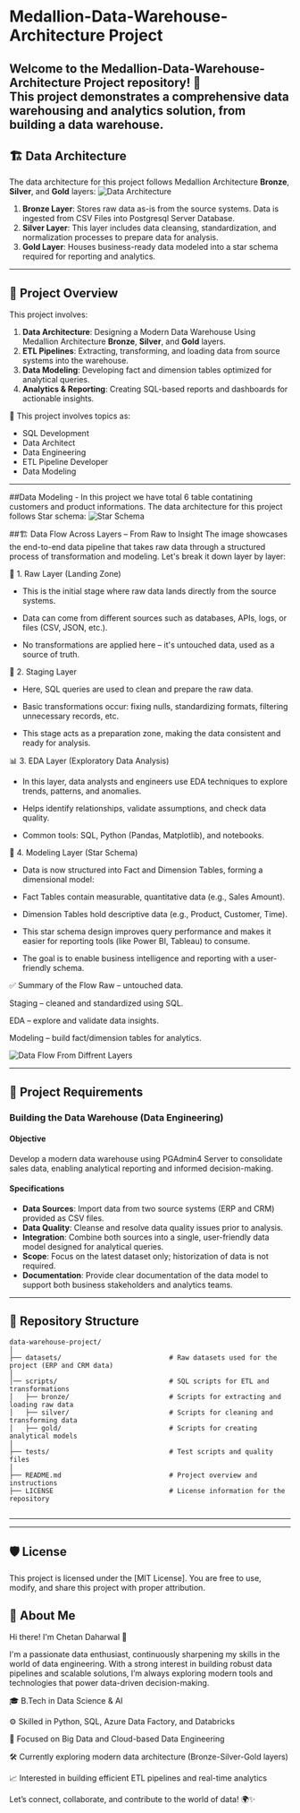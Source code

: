 # Medallion-Data-Warehouse-Architecture Project

Welcome to the **Medallion-Data-Warehouse-Architecture Project** repository! 🚀  
This project demonstrates a comprehensive data warehousing and analytics solution, from building a data warehouse. 
---
## 🏗️ Data Architecture

The data architecture for this project follows Medallion Architecture **Bronze**, **Silver**, and **Gold** layers:
![Data Architecture](data.png)

1. **Bronze Layer**: Stores raw data as-is from the source systems. Data is ingested from CSV Files into Postgresql Server Database.
2. **Silver Layer**: This layer includes data cleansing, standardization, and normalization processes to prepare data for analysis.
3. **Gold Layer**: Houses business-ready data modeled into a star schema required for reporting and analytics.

---
## 📖 Project Overview

This project involves:

1. **Data Architecture**: Designing a Modern Data Warehouse Using Medallion Architecture **Bronze**, **Silver**, and **Gold** layers.
2. **ETL Pipelines**: Extracting, transforming, and loading data from source systems into the warehouse.
3. **Data Modeling**: Developing fact and dimension tables optimized for analytical queries.
4. **Analytics & Reporting**: Creating SQL-based reports and dashboards for actionable insights.

🎯 This project involves topics as:
- SQL Development
- Data Architect
- Data Engineering  
- ETL Pipeline Developer  
- Data Modeling  
   

---
##Data Modeling - In this project we have total 6 table contatining customers and product informations. 
The data architecture for this project follows Star schema:
![Star Schema](datamodel.png)


##🏗️ Data Flow Across Layers – From Raw to Insight
The image showcases the end-to-end data pipeline that takes raw data through a structured process of transformation and modeling. Let's break it down layer by layer:

🧱 1. Raw Layer (Landing Zone)
- This is the initial stage where raw data lands directly from the source systems.

- Data can come from different sources such as databases, APIs, logs, or files (CSV, JSON, etc.).

- No transformations are applied here – it's untouched data, used as a source of truth.


🔄 2. Staging Layer
- Here, SQL queries are used to clean and prepare the raw data.

- Basic transformations occur: fixing nulls, standardizing formats, filtering unnecessary records, etc.

- This stage acts as a preparation zone, making the data consistent and ready for analysis.


📊 3. EDA Layer (Exploratory Data Analysis)
- In this layer, data analysts and engineers use EDA techniques to explore trends, patterns, and anomalies.

- Helps identify relationships, validate assumptions, and check data quality.

- Common tools: SQL, Python (Pandas, Matplotlib), and notebooks.

🧩 4. Modeling Layer (Star Schema)
- Data is now structured into Fact and Dimension Tables, forming a dimensional model:

- Fact Tables contain measurable, quantitative data (e.g., Sales Amount).

- Dimension Tables hold descriptive data (e.g., Product, Customer, Time).

- This star schema design improves query performance and makes it easier for reporting tools (like Power BI, Tableau) to consume.

- The goal is to enable business intelligence and reporting with a user-friendly schema.

✅ Summary of the Flow
Raw – untouched data.

Staging – cleaned and standardized using SQL.

EDA – explore and validate data insights.

Modeling – build fact/dimension tables for analytics.

![Data Flow From Diffrent Layers](gold.png)




---

## 🚀 Project Requirements

### Building the Data Warehouse (Data Engineering)

#### Objective
Develop a modern data warehouse using PGAdmin4 Server to consolidate sales data, enabling analytical reporting and informed decision-making.

#### Specifications
- **Data Sources**: Import data from two source systems (ERP and CRM) provided as CSV files.
- **Data Quality**: Cleanse and resolve data quality issues prior to analysis.
- **Integration**: Combine both sources into a single, user-friendly data model designed for analytical queries.
- **Scope**: Focus on the latest dataset only; historization of data is not required.
- **Documentation**: Provide clear documentation of the data model to support both business stakeholders and analytics teams.

---


## 📂 Repository Structure
```
data-warehouse-project/
│
├── datasets/                           # Raw datasets used for the project (ERP and CRM data)
│
│── scripts/                            # SQL scripts for ETL and transformations
│   ├── bronze/                         # Scripts for extracting and loading raw data
│   ├── silver/                         # Scripts for cleaning and transforming data
│   ├── gold/                           # Scripts for creating analytical models
│
├── tests/                              # Test scripts and quality files
│
├── README.md                           # Project overview and instructions
├── LICENSE                             # License information for the repository
                          
```
---

---

## 🛡️ License

This project is licensed under the [MIT License]. You are free to use, modify, and share this project with proper attribution.

## 🌟 About Me

Hi there! I'm Chetan Daharwal 👋

I'm a passionate data enthusiast, continuously sharpening my skills in the world of data engineering. With a strong interest in building robust data pipelines and scalable solutions, I’m always exploring modern tools and technologies that power data-driven decision-making.


🎓 B.Tech in Data Science & AI

⚙️ Skilled in Python, SQL, Azure Data Factory, and Databricks

🧠 Focused on Big Data and Cloud-based Data Engineering

🛠️ Currently exploring modern data architecture (Bronze-Silver-Gold layers)

📈 Interested in building efficient ETL pipelines and real-time analytics

Let’s connect, collaborate, and contribute to the world of data! 🌍✨


